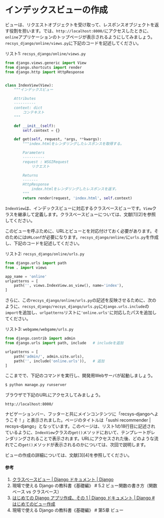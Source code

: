 # インデックスビューの作成

ビューは、リクエストオブジェクトを受け取って、レスポンスオブジェクトを返す役割を担います。では、`http://localhost:8000/`にアクセスしたときに、`online`アプリケーションのトップページが表示されるようにしてみましょう。`recsys_django/online/views.py`に下記のコードを記述してください。

リスト1: `recsys_django/online/views.py`
```py
from django.views.generic import View
from django.shortcuts import render
from django.http import HttpResponse


class IndexView(View):
    """インデックスビュー

    Attributes
    ----------
    context: dict
        コンテキスト
    """

    def __init__(self):
        self.context = {}

    def get(self, request, *args, **kwargs):
        """index.htmlをレンダリングしたレスポンスを取得する。

        Parameters
        ----------
        request : WSGIRequest
            リクエスト

        Returns
        -------
        HttpResponse
            index.htmlをレンダリングしたレスポンスを返す。
        """
        return render(request, 'index.html', self.context)
```

`IndexView`は、インデックスビューに対応するクラスベースビューです。`View`クラスを継承して定義します。クラスベースビューについては、文献[1][2]を参照してください。

このビューを呼ぶために、URLとビューとを対応付けておく必要があります。そのためには`URLconf`が必要になります。`recsys_django/online/`に`urls.py`を作成し、下記のコードを記述してください。

リスト2: `recsys_django/online/urls.py`
```py
from django.urls import path
from . import views

app_name = 'online'
urlpatterns = [
    path('', views.IndexView.as_view(), name='index'),
]
```

さらに、この`recsys_django/online/urls.py`の記述を反映させるために、次のように、`recsys_django/recsys_django/urls.py`に`django.urls.include`の`import`を追加し、`urlpatterns`リストに`'online.urls'`に対応したパスを追加してください。

リスト3: `webgame/webgame/urls.py`
```py
from django.contrib import admin
from django.urls import path, include   # includeを追加

urlpatterns = [
    path('admin/', admin.site.urls),
    path('', include('online.urls')),   # 追加
]
```

ここまでで、下記のコマンドを実行し、開発用Webサーバが起動しましょう。

```bash
$ python manage.py runserver
```

ブラウザで下記のURLにアクセスしてみましょう。

`http://localhost:8000/`

ナビゲーションバー、フッターと共にメインコンテンツに「recsys-djangoへようこそ！」と表示されました。ページのタイトルは「sushi recommender | recsys-django」となっています。このページは、リスト1の18行目に記述されているように、`IndexView`クラスの`get()`メソッドにおいて、テンプレートがレンダリングされることで表示されます。URLにアクセスされた後、どのような流れでこの`get()`メソッドが表示されるのかについては、次回で説明します。

ビューの作成の詳細については、文献[3][4]を参照してください。

#### 参考
1. [クラスベースビュー | Django ドキュメント | Django](https://docs.djangoproject.com/ja/4.1/topics/class-based-views/)
1. 現場で使える Django の教科書《基礎編》 # 5.2 ビュー関数の書き方（関数ベース vs クラスベース）
1. [はじめての Django アプリ作成、その 1 | Django ドキュメント | Django # はじめてのビュー作成](https://docs.djangoproject.com/ja/4.1/intro/tutorial01/#write-your-first-view)
1. 現場で使える Django の教科書《基礎編》 # 第5章 ビュー
